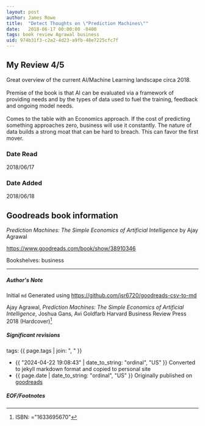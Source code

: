 ```yaml
---
layout: post
author: James Rowe
title:  "Detect Thoughts on \"Prediction Machines\""
date:   2018-06-17 00:00:00 -0400
tags: book review Agrawal business
uid: 974b31f3-c2a2-4d23-a9fb-48e7225cfc7f
---
```


<!-- highly dependent on how you personally use jekyll templates, and how you want this to show up -->
<!-- escape any jekyll keys with double brackets -->

## My Review 4/5

Great overview of the current AI/Machine Learning landscape circa 2018.<br/><br/>Premise of the book is that AI can be evaluated via a framework of providing needs and by the types of data used to fuel the training, feedback and ongoing model needs.<br/><br/>Comes to the table with an Economics approach. If the cost of predicting something approaches zero, business will use it constantly. The nature of data builds a strong moat that can be hard to breach. This can favor the first mover.<br/>

### Date Read
2018/06/17

### Date Added
2018/06/18

## Goodreads book information

*Prediction Machines: The Simple Economics of Artificial Intelligence* by Ajay Agrawal

https://www.goodreads.com/book/show/38910346

Bookshelves: business

---

##### Author's Note

Initial `md` Generated using https://github.com/jsr6720/goodreads-csv-to-md

Ajay Agrawal, *Prediction Machines: The Simple Economics of Artificial Intelligence*, Joshua Gans, Avi Goldfarb Harvard Business Review Press 2018 (Hardcover)[^1]

##### Significant revisions

tags: {{ page.tags | join: ", " }} <!-- todo move this somewhere -->

- {{ "2024-04-22 19:08:43" | date_to_string: "ordinal", "US" }} Converted to jekyll markdown format and copied to personal site
- {{ page.date | date_to_string: "ordinal", "US" }} Originally published on [goodreads](https://www.goodreads.com)

##### EOF/Footnotes

[^1]: ISBN: ="1633695670"